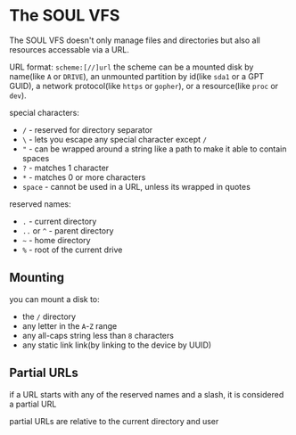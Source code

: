 # The SOUL VFS
The SOUL VFS doesn't only manage files and directories but also all resources accessable via a URL.

URL format: `scheme:[//]url`
the scheme can be a mounted disk by name(like `A` or `DRIVE`), an unmounted partition by id(like `sda1` or a GPT GUID), a network protocol(like `https` or `gopher`), or a resource(like `proc` or `dev`).

special characters:
* `/` - reserved for directory separator
* `\` - lets you escape any special character except `/`
* `"` - can be wrapped around a string like a path to make it able to contain spaces
* `?` - matches 1 character
* `*` - matches 0 or more characters
* `space` - cannot be used in a URL, unless its wrapped in quotes

reserved names:
* `.` - current directory
* `..` or `^` - parent directory
* `~` - home directory
* `%` - root of the current drive

## Mounting
you can mount a disk to:
* the `/` directory
* any letter in the `A`-`Z` range
* any all-caps string less than `8` characters
* any static link link(by linking to the device by UUID)

## Partial URLs
if a URL starts with any of the reserved names and a slash, it is considered a partial URL

partial URLs are relative to the current directory and user